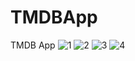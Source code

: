 # TMDBApp
TMDB App
![1](https://user-images.githubusercontent.com/43784511/208415428-15b140fd-9d7b-4453-8159-51d645f2b59e.jpg)
![2](https://user-images.githubusercontent.com/43784511/208415436-f2b75092-0d85-4074-bca1-82590164f6ae.jpg)
![3](https://user-images.githubusercontent.com/43784511/208415440-d128a004-32de-4008-bcda-94e86513ee77.jpg)
![4](https://user-images.githubusercontent.com/43784511/208415441-74a4c779-1bd8-4507-bdc4-451ff0f0d0b0.jpg)
